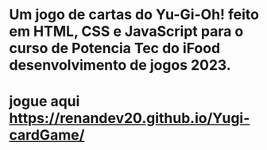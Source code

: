 # Um jogo de cartas do Yu-Gi-Oh! feito em HTML, CSS e JavaScript para o curso de Potencia Tec do iFood desenvolvimento de jogos 2023.
# jogue aqui https://renandev20.github.io/Yugi-cardGame/
